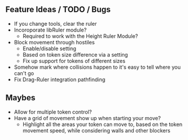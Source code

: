 ## Feature Ideas / TODO / Bugs
- If you change tools, clear the ruler
- Incoroporate libRuler module?
  - Required to work with the Height Ruler Module?
- Block movement through hostiles
  - Enable/disable setting
  - Based on token size difference via a setting
  - Fix up support for tokens of different sizes
- Somehow mark where collisions happen to it's easy to tell where you can't go
- Fix Drag-Ruler integration pathfinding

## Maybes
- Allow for multiple token control?
- Have a grid of movement show up when starting your move?
  - Highlight all the areas your token can move to, based on the token movement speed, while considering walls and other blockers
